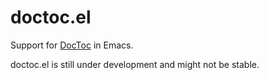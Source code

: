 # doctoc.el

Support for [DocToc](https://github.com/thlorenz/doctoc) in Emacs.

doctoc.el is still under development and might not be stable.
